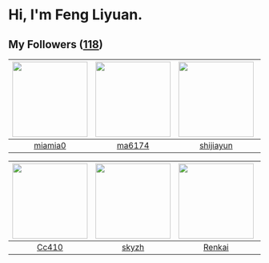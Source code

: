 # Hi, I'm Feng Liyuan.

## My Followers ([118](https://github.com/SunRunAway?tab=followers))

| <img src="https://avatars.githubusercontent.com/u/25542995?v=4" width="150" height="150" /> | <img src="https://avatars.githubusercontent.com/u/1449133?v=4" width="150" height="150" /> | <img src="https://avatars.githubusercontent.com/u/566037?v=4" width="150" height="150" /> | <img src="https://avatars.githubusercontent.com/u/4281540?v=4" width="150" height="150" /> |
| :-----------------------------------------------------------------------------------------: | :----------------------------------------------------------------------------------------: | :---------------------------------------------------------------------------------------: | :----------------------------------------------------------------------------------------: |
|                            [miamia0](https://github.com/miamia0)                            |                             [ma6174](https://github.com/ma6174)                            |                         [shijiayun](https://github.com/shijiayun)                         |                           [chchannn](https://github.com/chchannn)                          |

| <img src="https://avatars.githubusercontent.com/u/37112567?v=4" width="150" height="150" /> | <img src="https://avatars.githubusercontent.com/u/4198311?v=4" width="150" height="150" /> | <img src="https://avatars.githubusercontent.com/u/3381789?v=4" width="150" height="150" /> | <img src="https://avatars.githubusercontent.com/u/35111?v=4" width="150" height="150" /> |
| :-----------------------------------------------------------------------------------------: | :----------------------------------------------------------------------------------------: | :----------------------------------------------------------------------------------------: | :--------------------------------------------------------------------------------------: |
|                              [Cc410](https://github.com/Cc410)                              |                              [skyzh](https://github.com/skyzh)                             |                             [Renkai](https://github.com/Renkai)                            |                            [why404](https://github.com/why404)                           |